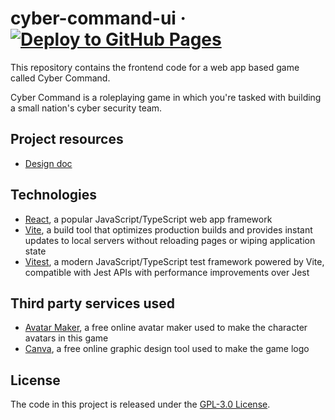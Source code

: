 # cyber-command-ui &middot; [![Deploy to GitHub Pages](https://github.com/Cyber-Command-Secure-The-Grid/cyber-command-ui/actions/workflows/deployGitHubPages.yml/badge.svg)](https://github.com/Cyber-Command-Secure-The-Grid/cyber-command-ui/actions/workflows/deployGitHubPages.yml)

This repository contains the frontend code for a web app based game called Cyber Command.

Cyber Command is a roleplaying game in which you're tasked with building a small nation's cyber security team.

## Project resources

* [Design doc](https://docs.google.com/document/d/1mjoG6uaqHdbwMEg5pm21HT7YGJsEqOhaRgN_B5eb3HM/edit?usp=sharing)

## Technologies

* [React](https://react.dev), a popular JavaScript/TypeScript web app framework
* [Vite](https://vite.dev), a build tool that optimizes production builds and provides instant updates to local servers without reloading pages or wiping application state
* [Vitest](https://vitest.dev), a modern JavaScript/TypeScript test framework powered by Vite, compatible with Jest APIs with performance improvements over Jest

## Third party services used

* [Avatar Maker](https://avatarmaker.com), a free online avatar maker used to make the character avatars in this game
* [Canva](https://www.canva.com), a free online graphic design tool used to make the game logo

## License
The code in this project is released under the [GPL-3.0 License](LICENSE).
